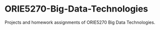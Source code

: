 # ORIE5270-Big-Data-Technologies
Projects and homework assignments of ORIE5270 Big Data Technologies.
